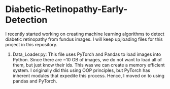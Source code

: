 # Diabetic-Retinopathy-Early-Detection
I recently started working on creating machine learning algorithms to detect diabetic retinopathy from fundus images. I will keep up;loading files for this project in this repository.

1. Data_Loader.py: This file uses PyTorch and Pandas to load images into Python. Since there are ~10 GB of images, we do not want to load all of them, but just know their ids. This was we can create a memory efficient system. I originally did this using OOP principles, but PyTorch has inherent modules that expedite this process. Hence, I moved on to using pandas and PyTorch.

